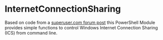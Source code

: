 # InternetConnectionSharing
Based on code from a
[superuser.com forum post](https://superuser.com/questions/470319/how-to-enable-internet-connection-sharing-using-command-line/649183)
this PowerShell Module provides simple functions to control Windows Internet Connection Sharing (ICS) from command line.
